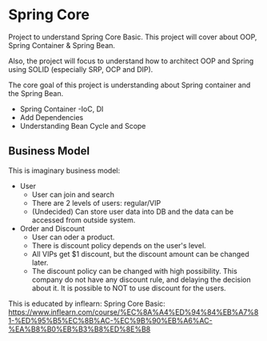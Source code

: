 # Spring Core

Project to understand Spring Core Basic. This project will cover about OOP, Spring Container & Spring Bean. 

Also, the project will focus to understand how to architect OOP and Spring using SOLID (especially SRP, OCP and DIP). 

The core goal of this project is understanding about Spring container and the Spring Bean.
* Spring Container -IoC, DI
* Add Dependencies
* Understanding Bean Cycle and Scope

## Business Model
This is imaginary business model: 
* User 
    * User can join and search
    * There are 2 levels of users: regular/VIP
    * (Undecided) Can store user data into DB and the data can be accessed from outside system.
* Order and Discount
    * User can oder a product.
    * There is discount policy depends on the user's level.
    * All VIPs get $1 discount, but the discount amount can be changed later.
    * The discount policy can be changed with high possibility. This company do not have any discount rule, and delaying the decision about it. It is possible to NOT to use discount for the users.
    
    


This is educated by inflearn: Spring Core Basic:
https://www.inflearn.com/course/%EC%8A%A4%ED%94%84%EB%A7%81-%ED%95%B5%EC%8B%AC-%EC%9B%90%EB%A6%AC-%EA%B8%B0%EB%B3%B8%ED%8E%B8
